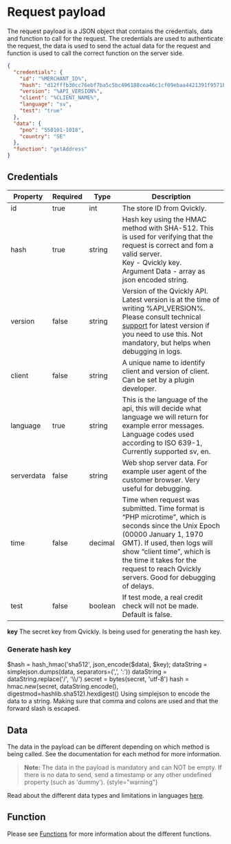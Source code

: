 # Request payload

The request payload is a JSON object that contains the credentials, data and function to call for the request. The credentials are used to authenticate the request, the data is used to send the actual data for the request and function is used to call the correct function on the server side.

```json
{
  "credentials": {
    "id": "%MERCHANT_ID%",
    "hash": "d12fffb30cc76ebf7ba5c5bc496188cea46c1cf09ebaa4421391f9571bd4df6920223222e87b6bf0dcb7fa8867410851e148f84f9dec6d94b1fddf9f66dc1307",
    "version": "%API_VERSION%",
    "client": "%CLIENT_NAME%",
    "language": "sv",
    "test": "true"
  },
  "data": {
    "pno": "550101-1018",
    "country": "SE"
  },
  "function": "getAddress"
}
```

## Credentials

| Property   | Required | Type    | Description                                                                                                                                                                                                                                                                        |
|------------|----------|---------|------------------------------------------------------------------------------------------------------------------------------------------------------------------------------------------------------------------------------------------------------------------------------------|
| id         | true     | int     | The store ID from Qvickly.                                                                                                                                                                                                                                                         |
| hash       | true     | string  | Hash key using the HMAC method with SHA-512. This is used for verifying that the request is correct and fom a valid server. <br/>Key - Qvickly key.<br/>Argument Data - array as json encoded string.                                                                              |
| version    | false    | string  | Version of the Qvickly API. Latest version is at the time of writing %API_VERSION%. Please consult technical [support](mailto:%DEVELOPER_MAIL_ADDRESS%) for latest version if you need to use this. Not mandatory, but helps when debugging in logs.                               |
| client     | false    | string  | A unique name to identify client and version of client. Can be set by a plugin developer.                                                                                                                                                                                          |
| language   | true     | string  | This is the language of the api, this will decide what language we will return for example error messages. Language codes used according to ISO 639-1, Currently supported sv, en.                                                                                                 |
| serverdata | false    | string  | Web shop server data. For example user agent of the customer browser. Very useful for debugging.                                                                                                                                                                                   |
| time       | false    | decimal | Time when request was submitted. Time format is “PHP microtime”, which is seconds since the Unix Epoch (00000 January 1, 1970 GMT). If used, then logs will show “client time”, which is the time it takes for the request to reach Qvickly servers. Good for debugging of delays. |
| test       | false    | boolean | If test mode, a real credit check will not be made. Default is false.                                                                                                                                                                                                              |

**key** The secret key from Qvickly. Is being used for generating the hash key.

### Generate hash key
<tabs>
  <tab title="%code-php%">
    <code-block lang="php">
      $hash = hash_hmac('sha512', json_encode($data), $key);
    </code-block>
  </tab>

  <tab title="%code-python%">
    <code-block lang="python">
      dataString = simplejson.dumps(data, separators=(',', ':'))
      dataString = dataString.replace('/', '\\/')
      secret = bytes(secret, 'utf-8')
      hash = hmac.new(secret, dataString.encode(), digestmod=hashlib.sha512).hexdigest()
    </code-block>
    <note>
        Using simplejson to encode the data to a string. Making sure that comma and colons are used and that the forward slash is escaped.
    </note>
  </tab>

</tabs>

## Data
The data in the payload can be different depending on which method is being called. See the documentation for each method for more information.

> **Note:** The data in the payload is mandatory and can NOT be empty. If there is no data to send, send a timestamp or any other undefined property (such as 'dummy').
> {style="warning"}

Read about the different data types and limitations in languages [here](Data-types.md).

## Function
Please see [Functions](Functions.md) for more information about the different functions.





